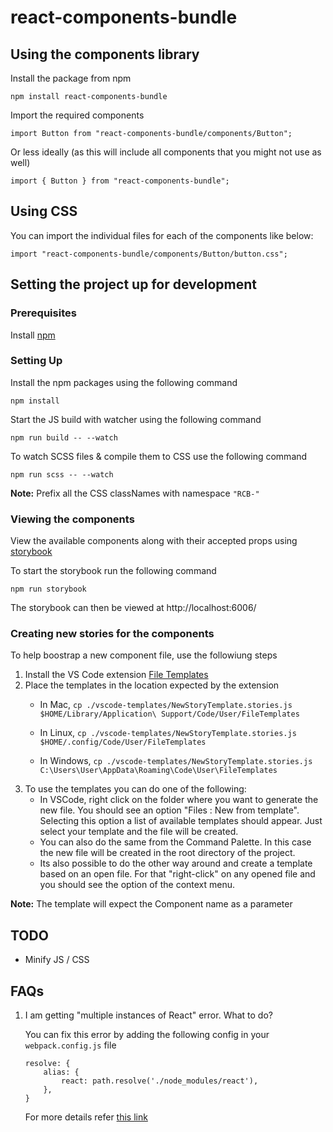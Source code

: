 # react-components-bundle

## Using the components library

Install the package from npm

```
npm install react-components-bundle
```

Import the required components 

```
import Button from "react-components-bundle/components/Button";
```

Or less ideally (as this will include all components that you might not use as well)
```
import { Button } from "react-components-bundle";
```

## Using CSS

You can import the individual files for each of the components like below:

```
import "react-components-bundle/components/Button/button.css";
```

## Setting the project up for development

### Prerequisites

Install [npm](https://www.npmjs.com/get-npm)

### Setting Up

Install the npm packages using the following command

```
npm install
```

Start the JS build with watcher using the following command

```
npm run build -- --watch
```

To watch SCSS files & compile them to CSS use the following command

```
npm run scss -- --watch
```

**Note:** Prefix all the CSS classNames with namespace `"RCB-"`

### Viewing the components

View the available components along with their accepted props using [storybook](https://storybook.js.org/)

To start the storybook run the following command

```
npm run storybook
```

The storybook can then be viewed at http://localhost:6006/

### Creating new stories for the components

To help boostrap a new component file, use the followiung steps

1. Install the VS Code extension [File Templates](https://marketplace.visualstudio.com/items?itemName=brpaz.file-templates)
2. Place the templates in the location expected by the extension
    - In Mac,
    ```cp ./vscode-templates/NewStoryTemplate.stories.js $HOME/Library/Application\ Support/Code/User/FileTemplates```

    - In Linux,
    ```cp ./vscode-templates/NewStoryTemplate.stories.js $HOME/.config/Code/User/FileTemplates```

    - In Windows,
    ```cp ./vscode-templates/NewStoryTemplate.stories.js C:\Users\User\AppData\Roaming\Code\User\FileTemplates```
3. To use the templates you can do one of the following:
    - In VSCode, right click on the folder where you want to generate the new file. You should see an option "Files : New from template". Selecting this option a list of available templates should appear. Just select your template and the file will be created.
    - You can also do the same from the Command Palette. In this case the new file will be created in the root directory of the project.
    - Its also possible to do the other way around and create a template based on an open file. For that "right-click" on any opened file and you should see the option of the context menu.

**Note:** The template will expect the Component name as a parameter

## TODO

- Minify JS / CSS

## FAQs

1) I am getting "multiple instances of React" error. What to do?
    
    You can fix this error by adding the following config in your `webpack.config.js` file

    ```
    resolve: {
        alias: {
            react: path.resolve('./node_modules/react'),
        },
    }
    ```

    For more details refer [this link](https://github.com/facebook/react/issues/13991)

